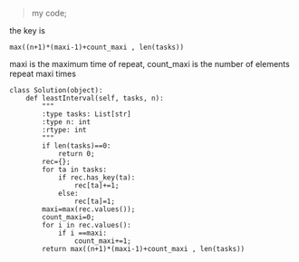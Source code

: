 >my code;

the key is  
```
max((n+1)*(maxi-1)+count_maxi , len(tasks))
```
maxi is the maximum time of repeat, count_maxi is the number of elements repeat maxi times


```
class Solution(object):
    def leastInterval(self, tasks, n):
        """
        :type tasks: List[str]
        :type n: int
        :rtype: int
        """
        if len(tasks)==0:
            return 0;
        rec={};
        for ta in tasks:
            if rec.has_key(ta):
                rec[ta]+=1;
            else:
                rec[ta]=1;
        maxi=max(rec.values());
        count_maxi=0;
        for i in rec.values():
            if i ==maxi:
                count_maxi+=1;
        return max((n+1)*(maxi-1)+count_maxi , len(tasks))
```
